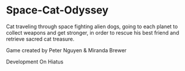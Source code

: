# Space-Cat-Odyssey
 Cat traveling through space fighting alien dogs, going to each planet to collect weapons and get stronger, in order to rescue his best friend and retrieve sacred cat treasure. 

 Game created by Peter Nguyen & Miranda Brewer
 
 Development On Hiatus


